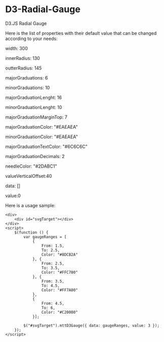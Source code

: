 D3-Radial-Gauge
===============

D3.JS Radial Gauge

Here is the list of properties with their default value that can be changed according to your needs:

width: 300

innerRadius: 130

outterRadius: 145

majorGraduations: 6

minorGraduations: 10

majorGraduationLenght: 16

minorGraduationLenght: 10

majorGraduationMarginTop: 7

majorGraduationColor: "#EAEAEA"

minorGraduationColor: "#EAEAEA"

majorGraduationTextColor: "#6C6C6C"

majorGraduationDecimals: 2

needleColor: "#2DABC1"

valueVerticalOffset:40

data: []

value:0
 
Here is a usage sample:

    <div>
        <div id="svgTarget"></div>
    </div>
    <script>
        $(function () {
            var gaugeRanges = [
                {
                    From: 1.5,
                    To: 2.5,
                    Color: "#8DCB2A"
                }, {
                    From: 2.5,
                    To: 3.5,
                    Color: "#FFC700"
                }, {
                    From: 3.5,
                    To: 4.5,
                    Color: "#FF7A00"
                },
                {
                    From: 4.5,
                    To: 6,
                    Color: "#C20000"
                }];

            $("#svgTarget").mttD3Gauge({ data: gaugeRanges, value: 3 });
        });
    </script>
